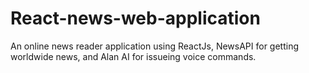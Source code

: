# React-news-web-application
An online news reader application using ReactJs, NewsAPI for getting worldwide news, and Alan AI for issueing voice commands.
